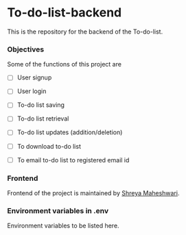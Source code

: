 # To-do-list-backend

This is the repository for the backend of the To-do-list.


### Objectives

Some of the functions of this project are 

- [ ] User signup
- [ ] User login 
- [ ] To-do list saving
- [ ] To-do list retrieval
- [ ] To-do list updates (addition/deletion)
- [ ] To download to-do list
- [ ] To email to-do list to registered email id


### Frontend 

Frontend of the project is maintained by [Shreya Maheshwari](https://github.com/mshreya9).


### Environment variables in .env

Environment variables to be listed here.
